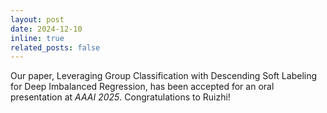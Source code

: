 ```yaml
---
layout: post
date: 2024-12-10
inline: true
related_posts: false
---
```


Our paper, Leveraging Group Classification with Descending Soft Labeling for Deep Imbalanced Regression, has been accepted for an oral presentation at _AAAI 2025_. Congratulations to Ruizhi!


